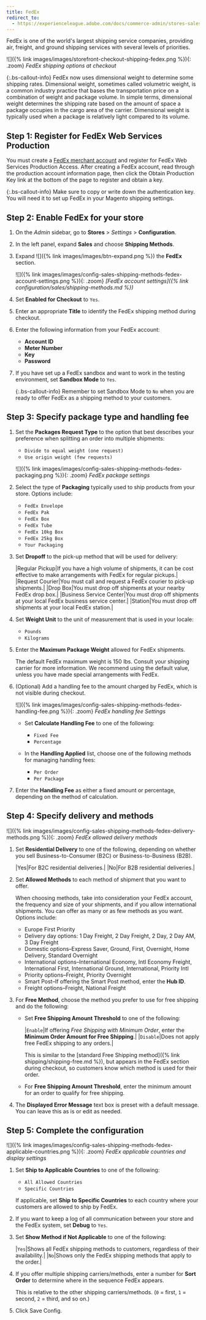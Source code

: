 ```yaml
---
title: FedEx
redirect_to:
  - https://experienceleague.adobe.com/docs/commerce-admin/stores-sales/delivery/shipping-carriers/fedex.html
---
```


FedEx is one of the world's largest shipping service companies, providing air, freight, and ground shipping services with several levels of priorities.

![]({% link images/images/storefront-checkout-shipping-fedex.png %}){: .zoom}
*FedEx shipping options at checkout*

{:.bs-callout-info}
FedEx now uses dimensional weight to determine some shipping rates. Dimensional weight, sometimes called volumetric weight, is a common industry practice that bases the transportation price on a combination of weight and package volume. In simple terms, dimensional weight determines the shipping rate based on the amount of space a package occupies in the cargo area of the carrier. Dimensional weight is typically used when a package is relatively light compared to its volume.

## Step 1: Register for FedEx Web Services Production

You must create a [FedEx merchant account][1] and register for FedEx Web Services Production Access. After creating a FedEx account, read through the production account information page, then click the Obtain Production Key link at the bottom of the page to register and obtain a key.

{:.bs-callout-info}
Make sure to copy or write down the authentication key. You will need it to set up FedEx in your Magento shipping settings.

## Step 2: Enable FedEx for your store

1. On the _Admin_ sidebar, go to **Stores** > _Settings_ > **Configuration**.

1. In the left panel, expand **Sales** and choose **Shipping Methods**.

1. Expand ![]({% link images/images/btn-expand.png %}) the **FedEx** section.

   ![]({% link images/images/config-sales-shipping-methods-fedex-account-settings.png %}){: .zoom}
   _[FedEx account settings]({% link configuration/sales/shipping-methods.md %})_

1. Set **Enabled for Checkout** to `Yes`.

1. Enter an appropriate **Title** to identify the FedEx shipping method during checkout.

1. Enter the following information from your FedEx account:

   - **Account ID**
   - **Meter Number**
   - **Key**
   - **Password**

1. If you have set up a FedEx sandbox and want to work in the testing environment, set **Sandbox Mode** to `Yes`.

    {:.bs-callout-info}
    Remember to set Sandbox Mode to `No` when you are ready to offer FedEx as a shipping method to your customers.

## Step 3: Specify package type and handling fee

1. Set the **Packages Request Type** to the option that best describes your preference when splitting an order into multiple shipments:

   - `Divide to equal weight (one request)`
   - `Use origin weight (few requests)`

   ![]({% link images/images/config-sales-shipping-methods-fedex-packaging.png %}){: .zoom}
   _FedEx package settings_

1. Select the type of **Packaging** typically used to ship products from your store. Options include:

   - `FedEx Envelope`
   - `FedEx Pak`
   - `FedEx Box`
   - `FedEx Tube`
   - `FedEx 10kg Box`
   - `FedEx 25kg Box`
   - `Your Packaging`

1. Set **Dropoff** to the pick-up method that will be used for delivery:

   |Regular Pickup|If you have a high volume of shipments, it can be cost effective to make arrangements with FedEx for regular pickups.|
   |Request Courier|You must call and request a FedEx courier to pick-up shipments.|
   |Drop Box|You must drop off shipments at your nearby FedEx drop box.|
   |Business Service Center|You must drop off shipments at your local FedEx business service center.|
   |Station|You must drop off shipments at your local FedEx station.|

1. Set **Weight Unit** to the unit of measurement that is used in your locale:

   - `Pounds`
   - `Kilograms`

1. Enter the **Maximum Package Weight** allowed for FedEx shipments.

   The default FedEx maximum weight is 150 lbs. Consult your shipping carrier for more information. We recommend using the default value, unless you have made special arrangements with FedEx.

1. (Optional) Add a handling fee to the amount charged by FedEx, which is not visible during checkout.

   ![]({% link images/images/config-sales-shipping-methods-fedex-handling-fee.png %}){: .zoom}
   _FedEx handling fee Settings_

   - Set **Calculate Handling Fee** to one of the following:

      - `Fixed Fee`
      - `Percentage`

   - In the **Handling Applied** list, choose one of the following methods for managing handling fees:

      - `Per Order`
      - `Per Package`

1. Enter the **Handling Fee** as either a fixed amount or percentage, depending on the method of calculation.

## Step 4: Specify delivery and methods

![]({% link images/images/config-sales-shipping-methods-fedex-delivery-methods.png %}){: .zoom}
_FedEx allowed delivery methods_

1. Set **Residential Delivery** to one of the following, depending on whether you sell Business-to-Consumer (B2C) or Business-to-Business (B2B).

   |Yes|For B2C residential deliveries.|
   |No|For B2B residential deliveries.|

1. Set **Allowed Methods** to each method of shipment that you want to offer.

   When choosing methods, take into consideration your FedEx account, the frequency and size of your shipments, and if you allow international shipments. You can offer as many or as few methods as you want. Options include:

   - Europe First Priority
   - Delivery day options: 1 Day Freight, 2 Day Freight, 2 Day, 2 Day AM, 3 Day Freight
   - Domestic options–Express Saver, Ground, First, Overnight, Home Delivery, Standard Overnight
   - International options–International Economy, Intl Economy Freight, International First, International Ground, International, Priority Intl
   - Priority options–Freight, Priority Overnight
   - Smart Post–If offering the Smart Post method, enter the **Hub ID**.
   - Freight options–Freight, National Freight

1. For **Free Method**, choose the method you prefer to use for free shipping and do the following:

   - Set **Free Shipping Amount Threshold** to one of the following:

      |`Enable`|If offering _Free Shipping with Minimum Order_, enter the **Minimum Order Amount for Free Shipping**.|
      |`Disable`|Does not apply free FedEx shipping to any orders.|

      This is similar to the [standard Free Shipping method]({% link shipping/shipping-free.md %}), but appears in the FedEx section during checkout, so customers know which method is used for their order.

   - For **Free Shipping Amount Threshold**, enter the minimum amount for an order to qualify for free shipping.

1. The **Displayed Error Message** text box is preset with a default message. You can leave this as is or edit as needed.

## Step 5: Complete the configuration

![]({% link images/images/config-sales-shipping-methods-fedex-applicable-countries.png %}){: .zoom}
_FedEx applicable countries and display settings_

1. Set **Ship to Applicable Countries** to one of the following:

   - `All Allowed Countries`
   - `Specific Countries`

   If applicable, set **Ship to Specific Countries** to each country where your customers are allowed to ship by FedEx.

1. If you want to keep a log of all communication between your store and the FedEx system, set **Debug** to `Yes`.

1. Set **Show Method if Not Applicable** to one of the following:

   |`Yes`|Shows all FedEx shipping methods to customers, regardless of their availability.|
   |`No`|Shows only the FedEx shipping methods that apply to the order.|

1. If you offer multiple shipping carriers/methods, enter a number for **Sort Order** to determine where in the sequence FedEx appears.

   This is relative to the other shipping carriers/methods. (`0` = first, `1` = second, `2` = third, and so on.)

1. Click <span class="btn">Save Config</span>.

[1]: https://www.fedex.com/login/web/jsp/contactInfo1.jsp
